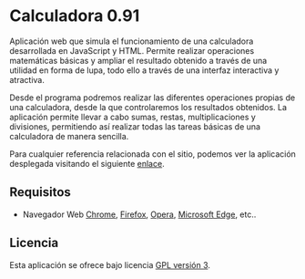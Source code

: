 Calculadora 0.91
================================

Aplicación web que simula el funcionamiento de una calculadora desarrollada en JavaScript y HTML.
Permite realizar operaciones matemáticas básicas y ampliar el resultado obtenido a través de una
utilidad en forma de lupa, todo ello a través de una interfaz interactiva y atractiva.

Desde el programa podremos realizar las diferentes operaciones propias de una calculadora, desde la
que controlaremos los resultados obtenidos. La aplicación permite llevar a cabo sumas, restas, multiplicaciones
y divisiones, permitiendo así realizar todas las tareas básicas de una calculadora de manera sencilla.

Para cualquier referencia relacionada con el sitio, podemos ver la aplicación desplegada 
visitando el siguiente [enlace].

## Requisitos
- Navegador Web [Chrome], [Firefox], [Opera], [Microsoft Edge], etc..

## Licencia
Esta aplicación se ofrece bajo licencia [GPL versión 3].

[enlace]: https://odeirz.github.io/Calculadora_HTML/public/
[Chrome]: https://www.google.es/chrome/browser/desktop/index.html
[Firefox]: https://www.mozilla.org/es-ES/firefox/new/
[Opera]: http://www.opera.com/es
[Microsoft Edge]: https://www.microsoft.com/es-es/windows/microsoft-edge
[GPL versión 3]: https://www.gnu.org/licenses/gpl-3.0.en.html
